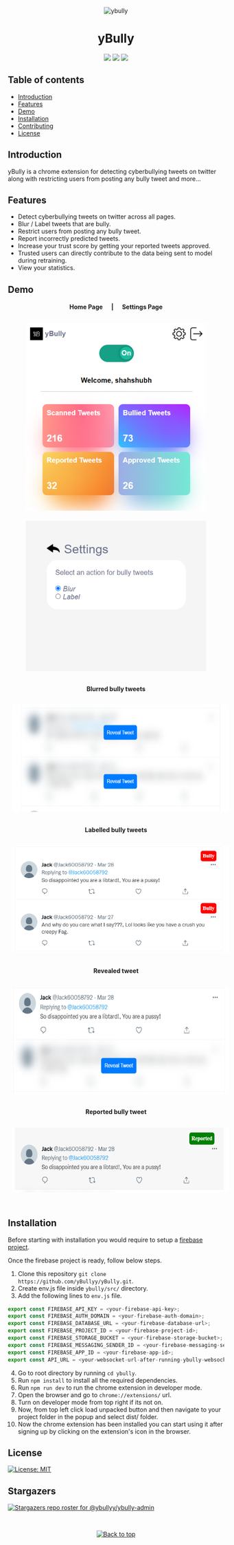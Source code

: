  <div align="center">
<img src="https://avatars.githubusercontent.com/u/90544295?s=200&v=4"  alt="ybully" width="120" >

yBully
==========

[![](https://img.shields.io/badge/Made_with-ReactJS-blue?style=for-the-badge&logo=react)](https://reactjs.org/docs/getting-started.html)
[![](https://img.shields.io/badge/Database-Firebase-yellow?style=for-the-badge&logo=firebase)](https://firebase.google.com/docs)
[![](https://img.shields.io/badge/IDE-Visual_Studio_Code-red?style=for-the-badge&logo=visual-studio-code)](https://code.visualstudio.com/ "Visual Studio Code")


</div>

Table of contents
-----------------

* [Introduction](#introduction)
* [Features](#features)
* [Demo](#demo)
* [Installation](#installation)
* [Contributing](#contributing)
* [License](#license)


Introduction
-------------

yBully is a chrome extension for detecting cyberbullying tweets on twitter along with restricting users from posting any bully tweet and more...


Features
---------

* Detect cyberbullying tweets on twitter across all pages.
* Blur / Label tweets that are bully.
* Restrict users from posting any bully tweet.
* Report incorrectly predicted tweets.
* Increase your trust score by getting your reported tweets approved.
* Trusted users can directly contribute to the data being sent to model during retraining.
* View your statistics.


Demo
-----

<div align="center">
    <h4 align="center">Home Page &nbsp&nbsp&nbsp&nbsp | &nbsp&nbsp&nbsp&nbsp Settings Page</h4>
    <img height=437 width=420 style="margin: 10px;" src="./demo/home.png"/>
    <img height=350 width=420 style="margin: 10px;" src="./demo/settings.png"/>
    <h4 align="center">Blurred bully tweets</h4>
    <img height=250 style="margin: 10px;" src="./demo/blurbullytweets.png"/>
    <h4 align="center">Labelled bully tweets</h4>
    <img height=250 style="margin: 10px;" src="./demo/labelledbullytweets.png"/>
    <h4 align="center">Revealed tweet</h4>
    <img height=250 style="margin: 10px;" src="./demo/revealedbullytweet.png"/>
    <h4 align="center">Reported bully tweet</h4>
    <img height=150 style="margin: 10px;" src="./demo/reportedbullytweet.png"/>
    
</div>

<br />


Installation
-------------

Before starting with installation you would require to setup a [firebase project](https://firebase.google.com/).

Once the firebase project is ready, follow below steps.

1. Clone this repository `git clone https://github.com/yBullyy/yBully.git`.
2. Create env.js file inside `ybully/src/` directory.
3. Add the following lines to `env.js` file.

```js
export const FIREBASE_API_KEY = <your-firebase-api-key>;
export const FIREBASE_AUTH_DOMAIN = <your-firebase-auth-domain>;
export const FIREBASE_DATABASE_URL = <your-firebase-database-url>;
export const FIREBASE_PROJECT_ID = <your-firebase-project-id>;
export const FIREBASE_STORAGE_BUCKET = <your-firebase-storage-bucket>;
export const FIREBASE_MESSAGING_SENDER_ID = <your-firebase-messaging-sender-id>;
export const FIREBASE_APP_ID = <your-firebase-app-id>;
export const API_URL = <your-websocket-url-after-running-ybully-websocket-project>; // for eg: "ws://localhost:8000"

```

4. Go to root directory by running `cd ybully`.
5. Run `npm install` to install all the required dependencies.
6. Run `npm run dev` to run the chrome extension in developer mode.
7. Open the browser and go to `chrome://extensions/` url.
8. Turn on developer mode from top right if its not on.
9. Now, from top left click load unpacked button and then navigate to your project folder in the popup and select dist/ folder.
10. Now the chrome extension has been installed you can start using it after signing up by clicking on the extension's icon in the browser.


License
--------

[![License: MIT](https://img.shields.io/badge/License-MIT-yellow.svg)](https://github.com/yBullyy/yBully/blob/main/LICENSE)


Stargazers
-----------
[![Stargazers repo roster for @ybullyy/ybully-admin](https://reporoster.com/stars/ybullyy/yBully)](https://github.com/yBullyy/yBully/stargazers)




<br/>
<p align="center"><a href="https://github.com/yBullyy/yBully#"><img src="https://raw.githubusercontent.com/shahshubh/CampusCar/master/demo/backToTopButton.png" alt="Back to top" height="29"/></a></p>